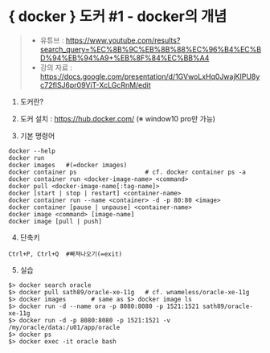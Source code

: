 { docker } 도커 #1 - docker의 개념
===================================

> * 유튜브 : https://www.youtube.com/results?search_query=%EC%8B%9C%EB%8B%88%EC%96%B4%EC%BD%94%EB%94%A9+%EB%8F%84%EC%BB%A4
> * 강의 자료 : https://docs.google.com/presentation/d/1GVwoLxHq0JwajKIPU8yc72flSJ6pr09ViT-XcLGcRnM/edit

1. 도커란?

2. 도커 설치 : https://hub.docker.com/
   (※ window10 pro만 가능)

3. 기본 명령어
```
docker --help
docker run
docker images   #(=docker images)
docker container ps                   # cf. docker container ps -a
docker container run <docker-image-name> <command>
docker pull <docker-image-name[:tag-name]>
docker [start | stop | restart] <container-name>
docker container run --name <container> -d -p 80:80 <image>
docker container [pause | unpause] <container-name>
docker image <command> [image-name]
docker image [pull | push]
```

4. 단축키
```
Ctrl+P, Ctrl+Q  #빠져나오기(=exit)
```

5. 실습
```
$> docker search oracle
$> docker pull sath89/oracle-xe-11g   # cf. wnameless/oracle-xe-11g
$> docker images       # same as $> docker image ls
$> docker run -d --name ora -p 8080:8080 -p 1521:1521 sath89/oracle-xe-11g
$> docker run -d -p 8080:8080 -p 1521:1521 -v /my/oracle/data:/u01/app/oracle
$> docker ps
$> docker exec -it oracle bash
```
